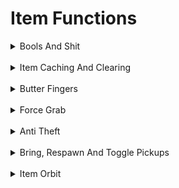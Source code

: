 # Item Functions

<details>
<summary>Bools And Shit</summary>
<br>

```
[bool] ItemOrbit
[bool] ItemHider
[bool] ButterFingers
[bool] SelButterFingers
[bool] AntiTheft
[List<VRC_Pickup>] cachedList
[GameObject] orbObj;
```
</details>
<br/>
<details>
<summary>Item Caching And Clearing</summary>
<br>

```
ClearCache:
Literally just cachedList.Clear();

CachePickups:
Gets every active item and caches it.
```
</details>
<br/>
<details>
<summary>Butter Fingers</summary>
<br>

```
Butter Fingers:
Loops through item cache and checks if your not the owner of said object, become its owner.
```
</details>
<br/>
<details>
<summary>Force Grab</summary>
<br>

```
Force Grab:
Loops through item cache again... then applies these

AutoHold = VRC_Pickup.AutoHoldMode.Yes;
allowManipulationWhenEquipped = true;
DisallowTheft = false;
MomentumTransferMethod = ForceMode.Force;
proximity = 999;
```
</details>
<br/>
<details>
<summary>Anti Theft</summary>
<br>

```
Anti Theft:
Does some funky checks.
Basically it checks for the item currently in hand.
If the item is no longer in your hand but your still "holding" the item.
It just comes back to your hand.
```
</details>
<br/>
<details>
<summary>Bring, Respawn And Toggle Pickups</summary>
<br>

```
Once again. Get cache of items..

Bring Pickups:
Gets the object's pos and sets its pos to your pos.

Respawn Pickups:
Sends object's to 1000, 1000, 1000 so they respawn.

Show / Hide Pickups:
Gets object's gameObject and toggles it between true and false.
```
</details>
<br/>
<details>
<summary>Item Orbit</summary>
<br>

```
Item Orbit:
I used worl clients item orbit as a base and modified it
to check for shit.. so really credit goes to them!

I really cant be fucked explaining it so heres the code

orbObj.transform.position = player.transform.position + new Vector3(0f, 0.2f, 0f);
orbObj.transform.Rotate(new Vector3(0f, 0.2f * Time.deltaTime, 0f));
for (int i = 0; i < cachedList.Count; i++)
{
    Extensions.CheckForOwnerShipPickups(cachedList[i]);
    cachedList[i].transform.position = orbObj.transform.position + orbObj.transform.forward * 1f;
    orbObj.transform.Rotate(new Vector3(0f, (360 / cachedList.Count), 0f));
}
```
</details>
